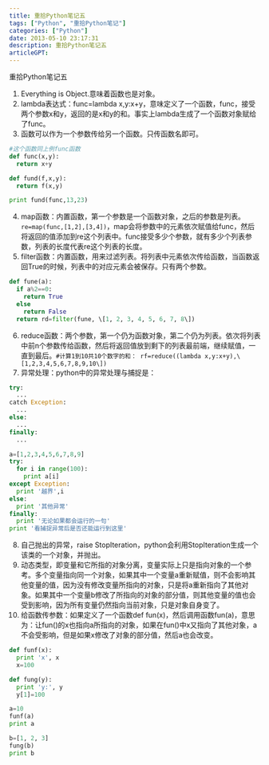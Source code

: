 ```yaml
---
title: 重拾Python笔记五
tags: ["Python", "重拾Python笔记"]
categories: ["Python"]
date: 2013-05-10 23:17:31
description: 重拾Python笔记五
articleGPT: 
---
```


重拾Python笔记五  

  1. Everything is Object.意味着函数也是对象。
  2. lambda表达式：func=lambda x,y:x+y，意味定义了一个函数，func，接受两个参数x和y，返回的是x和y的和。事实上lambda生成了一个函数对象赋给了func。
  3. 函数可以作为一个参数传给另一个函数。只传函数名即可。
  
```python
#这个函数同上例func函数
def func(x,y):
  return x+y

def fund(f,x,y):
  return f(x,y)

print fund(func,13,23)
```

  4. map函数：内置函数，第一个参数是一个函数对象，之后的参数是列表。`re=map(func,[1,2],[3,4])`，map会将参数中的元素依次赋值给func，然后将返回的值添加到re这个列表中。func接受多少个参数，就有多少个列表参数，列表的长度代表re这个列表的长度。
  5. filter函数：内置函数，用来过滤列表。将列表中元素依次传给函数，当函数返回True的时候，列表中的对应元素会被保存。只有两个参数。

```python
def fune(a):
  if a%2==0:
    return True
  else
    return False
  return rd=filter(fune, \[1, 2, 3, 4, 5, 6, 7, 8\])
  ```

  6. reduce函数：两个参数，第一个仍为函数对象，第二个仍为列表。依次将列表中前n个参数传给函数，然后将返回值放到剩下的列表最前端，继续赋值，一直到最后。`#计算1到10共10个数字的和： rf=reduce((lambda x,y:x+y),\[1,2,3,4,5,6,7,8,9,10\]) `
  7. 异常处理：python中的异常处理与捕捉是： 
```python
try:
  ...
catch Exception:
  ...
else:
  ...
finally:
  ...

a=[1,2,3,4,5,6,7,8,9]
try:
  for i in range(100):
    print a[i]
except Exception:
  print '越界',i
else:
  print '其他异常'
finally:
  print '无论如果都会运行的一句'
print '看捕捉异常后是否还能运行到这里'
```

  8. 自己抛出的异常，raise StopIteration，python会利用StopIteration生成一个该类的一个对象，并抛出。
  9. 动态类型，即变量和它所指的对象分离，变量实际上只是指向对象的一个参考。多个变量指向同一个对象，如果其中一个变量a重新赋值，则不会影响其他变量的值，因为没有修改变量所指向的对象，只是将a重新指向了其他对象。如果其中一个变量b修改了所指向的对象的部分值，则其他变量的值也会受到影响，因为所有变量仍然指向当前对象，只是对象自身变了。
  10. 给函数传参数：如果定义了一个函数def fun(x)，然后调用函数fun(a)，意思为：让fun()的x也指向a所指向的对象，如果在fun()中x又指向了其他对象，a不会受影响，但是如果x修改了对象的部分值，然后a也会改变。
```python
def funf(x):
  print 'x', x
  x=100

def fung(y):
  print 'y:', y
  y[1]=100

a=10
funf(a)
print a

b=[1, 2, 3]
fung(b)
print b
```
